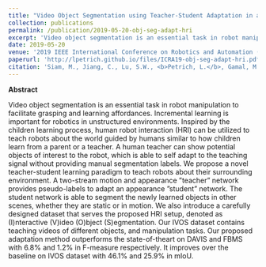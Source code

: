 ```yaml
---
title: "Video Object Segmentation using Teacher-Student Adaptation in a Human Robot Interaction (HRI) Setting."
collection: publications
permalink: /publication/2019-05-20-obj-seg-adapt-hri
excerpt: 'Video object segmentation is an essential task in robot manipulation to facilitate grasping and learning affordances. Incremental learning is important for robotics in unstructured environments. Inspired by the children learning process, human robot interaction (HRI) can be utilized to teach robots about the world guided by humans similar to how children learn from a parent or a teacher. A human teacher can show potential objects of interest to the robot, which is able to self adapt to the teaching signal without providing manual segmentation labels. We propose a novel teacher-student learning paradigm to teach robots about their surrounding environment. A two-stream motion and appearance ”teacher” network provides pseudo-labels to adapt an appearance ”student” network. The student network is able to segment the newly learned objects in other scenes, whether they are static or in motion. We also introduce a carefully designed dataset that serves the proposed HRI setup, denoted as (I)nteractive (V)ideo (O)bject (S)egmentation. Our IVOS dataset contains teaching videos of different objects, and manipulation tasks. Our proposed adaptation method outperforms the state-of-theart on DAVIS and FBMS with 6.8% and 1.2% in F-measure respectively. It improves over the baseline on IVOS dataset with 46.1% and 25.9% in mIoU.'
date: 2019-05-20
venue: '2019 IEEE International Conference on Robotics and Automation (ICRA)'
paperurl: 'http://lpetrich.github.io/files/ICRA19-obj-seg-adapt-hri.pdf'
citation: 'Siam, M., Jiang, C., Lu, S.W., <b>Petrich, L.</b>, Gamal, M., Elhoseiny, M., and Jägersand, M. (2019). &quot;Video Object Segmentation using Teacher-Student Adaptation in a Human Robot Interaction (HRI) Setting.&quot; In <i>2019 IEEE International Conference on Robotics and Automation (ICRA)</i>, pp. 50-56.'
---
```

<!-- This paper is about the number 1. The number 2 is left for future workssssss -->

<!-- [Download paper here](http://lpetrich.github.io/files/ICRA19-online-learning-hri.pdf)

Dehghan, M., Zhang, Z., Siam, M., Jin, J., **Petrich, L.**, and Jägersand, M. (2019) "Online Object and Task Learning via Human Robot Interaction." <i>In 2019 IEEE International Conference on Robotics and Automation (ICRA)</i>, pp. 2132-2138. -->

**Abstract**

Video object segmentation is an essential task in robot manipulation to facilitate grasping and learning affordances. Incremental learning is important for robotics in unstructured environments. Inspired by the children learning process, human robot interaction (HRI) can be utilized to teach robots about the world guided by humans similar to how children learn from a parent or a teacher. A human teacher can show potential objects of interest to the robot, which is able to self adapt to the teaching signal without providing manual segmentation labels. We propose a novel teacher-student learning paradigm to teach robots about their surrounding environment. A two-stream motion and appearance ”teacher” network provides pseudo-labels to adapt an appearance ”student” network. The student network is able to segment the newly learned objects in other scenes, whether they are static or in motion. We also introduce a carefully designed dataset that serves the proposed HRI setup, denoted as (I)nteractive (V)ideo (O)bject (S)egmentation. Our IVOS dataset contains teaching videos of different objects, and manipulation tasks. Our proposed adaptation method outperforms the state-of-theart on DAVIS and FBMS with 6.8% and 1.2% in F-measure respectively. It improves over the baseline on IVOS dataset with 46.1% and 25.9% in mIoU.